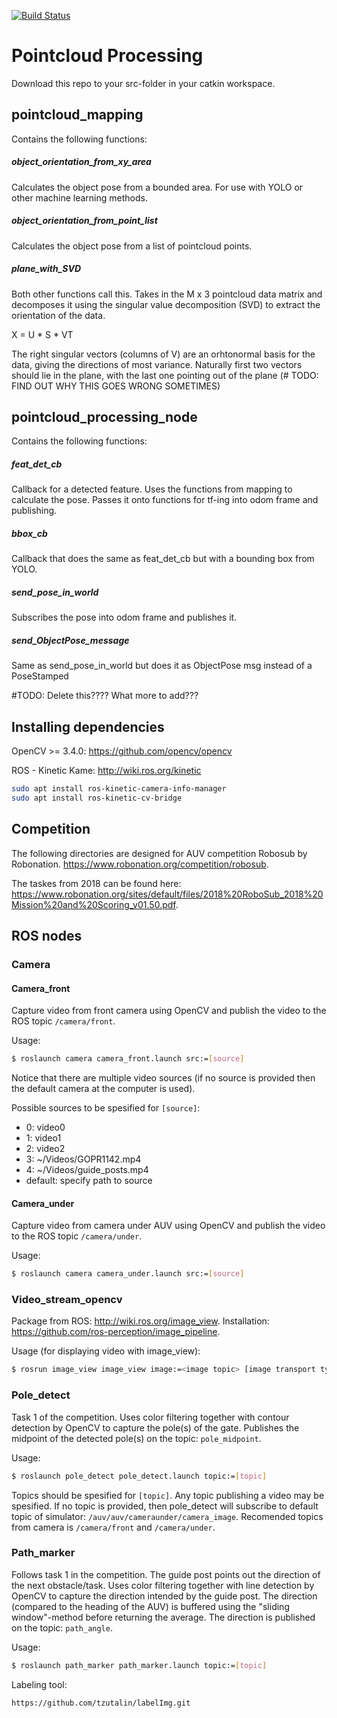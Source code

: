 [![Build Status](https://travis-ci.com/vortexntnu/auv-cv.svg?branch=master)](https://travis-ci.com/vortexntnu/auv-cv)
# Pointcloud Processing
Download this repo to your src-folder in your catkin workspace.


## pointcloud_mapping

Contains the following functions:

##### object_orientation_from_xy_area
Calculates the object pose from a bounded area. For use with YOLO or other machine learning methods.

##### object_orientation_from_point_list
Calculates the object pose from a list of pointcloud points.

##### plane_with_SVD
Both other functions call this. Takes in the M x 3 pointcloud data matrix and decomposes it using the singular value decomposition (SVD) to extract the orientation of the data. 

X = U * S * VT

The right singular vectors (columns of V) are an orhtonormal basis for the data, giving the directions of most variance. Naturally first two vectors should lie in the plane, with the last one pointing out of the plane (# TODO: FIND OUT WHY THIS GOES WRONG SOMETIMES)


## pointcloud_processing_node

Contains the following functions:
##### feat_det_cb

Callback for a detected feature. Uses the functions from mapping to calculate the pose. Passes it onto functions for tf-ing into odom frame and publishing.
##### bbox_cb

Callback that does the same as feat_det_cb but with a bounding box from YOLO.

##### send_pose_in_world

Subscribes the pose into odom frame and publishes it.


##### send_ObjectPose_message

Same as send_pose_in_world but does it as ObjectPose msg instead of a PoseStamped








#TODO: Delete this???? What more to add???

## Installing dependencies
OpenCV >= 3.4.0: https://github.com/opencv/opencv

ROS - Kinetic Kame: http://wiki.ros.org/kinetic

```sh
sudo apt install ros-kinetic-camera-info-manager
sudo apt install ros-kinetic-cv-bridge
```

## Competition
The following directories are designed for AUV competition Robosub by Robonation. https://www.robonation.org/competition/robosub.

The taskes from 2018 can be found here: https://www.robonation.org/sites/default/files/2018%20RoboSub_2018%20Mission%20and%20Scoring_v01.50.pdf.

## ROS nodes

### Camera

#### Camera_front
Capture video from front camera using OpenCV and publish the video to the ROS topic `/camera/front`. 

Usage:
```bash
$ roslaunch camera camera_front.launch src:=[source]
```
Notice that there are multiple video sources (if no source is provided then the default camera at the computer is used).

Possible sources to be spesified for `[source]`:
- 0: video0
- 1: video1
- 2: video2
- 3: ~/Videos/GOPR1142.mp4
- 4: ~/Videos/guide_posts.mp4
- default: specify path to source

#### Camera_under
Capture video from camera under AUV using OpenCV and publish the video to the ROS topic `/camera/under`. 

Usage:
```bash
$ roslaunch camera camera_under.launch src:=[source]
```

### Video_stream_opencv
Package from ROS: http://wiki.ros.org/image_view.
Installation: https://github.com/ros-perception/image_pipeline.

Usage (for displaying video with image_view):
```bash
$ rosrun image_view image_view image:=<image topic> [image transport type]
```

### Pole_detect
Task 1 of the competition. Uses color filtering together with contour detection by OpenCV to capture the pole(s) of the gate. 
Publishes the midpoint of the detected pole(s) on the topic: `pole_midpoint`.

Usage: 
```bash
$ roslaunch pole_detect pole_detect.launch topic:=[topic]
```

Topics should be spesified for `[topic]`. Any topic publishing a video may be spesified.
If no topic is provided, then pole_detect will subscribe to default topic of simulator: `/auv/auv/cameraunder/camera_image`.
Recomended topics from camera is `/camera/front` and `/camera/under`.

### Path_marker
Follows task 1 in the competition. The guide post points out the direction of the next obstacle/task. Uses color filtering together with line detection by OpenCV to capture the direction intended by the guide post. The direction (compared to the heading of the AUV) is buffered using the "sliding window"-method before returning the average.
The direction is published on the topic: `path_angle`.

Usage: 
```bash
$ roslaunch path_marker path_marker.launch topic:=[topic]
```

Labeling tool:

```bash
https://github.com/tzutalin/labelImg.git
```


